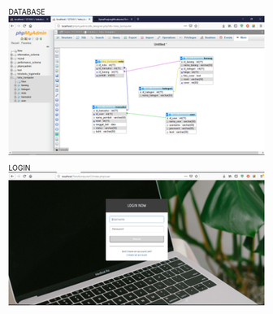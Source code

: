 DATABASE
![alt_text](https://github.com/IlyasaPunjungWicaksono/TokoKomputerCI/blob/master/database.PNG)
<br>

LOGIN
![alt_text](https://github.com/IlyasaPunjungWicaksono/TokoKomputerCI/blob/master/screenshot/login.PNG)

